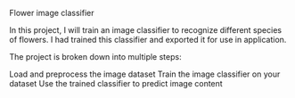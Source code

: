 Flower image classifier

In this project, I will train an image classifier to recognize different species of flowers. I had trained this classifier and exported it for use in application.

The project is broken down into multiple steps:

Load and preprocess the image dataset
Train the image classifier on your dataset
Use the trained classifier to predict image content
